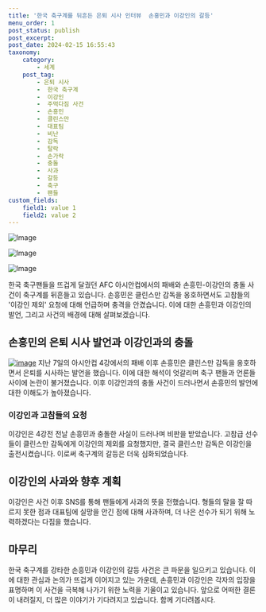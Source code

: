 ```yaml
---
title: '한국 축구계를 뒤흔든 은퇴 시사 인터뷰  손흥민과 이강인의 갈등'
menu_order: 1
post_status: publish
post_excerpt: 
post_date: 2024-02-15 16:55:43
taxonomy:
    category:
        - 세계
    post_tag:
        - 은퇴 시사
        -  한국 축구계
        -  이강인
        -  주먹다짐 사건
        -  손흥민
        -  클린스만
        -  대표팀
        -  비난
        -  감독
        -  탈락
        -  손가락
        -  충돌
        -  사과
        -  갈등
        -  축구
        -  팬들
custom_fields:
    field1: value 1
    field2: value 2
---
```


![Image](https://imgnews.pstatic.net/image/022/2024/02/14/20240214517947_20240214220802163.jpg?type=w647)

![Image](https://imgnews.pstatic.net/image/022/2024/02/14/20240214517966_20240214220802167.jpg?type=w647)

![Image](https://imgnews.pstatic.net/image/022/2024/02/14/20240214517990_20240214220802170.jpg?type=w647)

한국 축구팬들을 뜨겁게 달궜던 AFC 아시안컵에서의 패배와 손흥민-이강인의 충돌 사건이 축구계를 뒤흔들고 있습니다. 손흥민은 클린스만 감독을 옹호하면서도 고참들의 '이강인 제외' 요청에 대해 언급하며 충격을 안겼습니다. 이에 대한 손흥민과 이강인의 발언, 그리고 사건의 배경에 대해 살펴보겠습니다.
## 손흥민의 은퇴 시사 발언과 이강인과의 충돌
[![image](https://imageurl)](https://imageurl)
지난 7일의 아시안컵 4강에서의 패배 이후 손흥민은 클린스만 감독을 옹호하면서 은퇴를 시사하는 발언을 했습니다. 이에 대한 해석이 엇갈리며 축구 팬들과 언론들 사이에 논란이 불거졌습니다. 이후 이강인과의 충돌 사건이 드러나면서 손흥민의 발언에 대한 이해도가 높아졌습니다.
### 이강인과 고참들의 요청
이강인은 4강전 전날 손흥민과 충돌한 사실이 드러나며 비판을 받았습니다. 고참급 선수들이 클린스만 감독에게 이강인의 제외를 요청했지만, 결국 클린스만 감독은 이강인을 출전시켰습니다. 이로써 축구계의 갈등은 더욱 심화되었습니다.
## 이강인의 사과와 향후 계획
이강인은 사건 이후 SNS를 통해 팬들에게 사과의 뜻을 전했습니다. 형들의 말을 잘 따르지 못한 점과 대표팀에 실망을 안긴 점에 대해 사과하며, 더 나은 선수가 되기 위해 노력하겠다는 다짐을 했습니다.
## 마무리
한국 축구계를 강타한 손흥민과 이강인의 갈등 사건은 큰 파문을 일으키고 있습니다. 이에 대한 관심과 논의가 뜨겁게 이어지고 있는 가운데, 손흥민과 이강인은 각자의 입장을 표명하며 이 사건을 극복해 나가기 위한 노력을 기울이고 있습니다. 앞으로 어떠한 결론이 내려질지, 더 많은 이야기가 기다려지고 있습니다. 함께 기다려봅시다.

